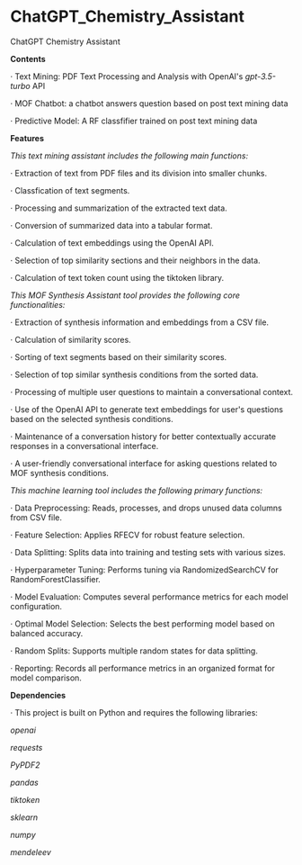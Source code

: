 # ChatGPT_Chemistry_Assistant
ChatGPT Chemistry Assistant

**Contents** 

· Text Mining: PDF Text Processing and Analysis with OpenAI's _gpt-3.5-turbo_ API

· MOF Chatbot: a chatbot answers question based on post text mining data

· Predictive Model: A RF classfifier trained on post text mining data



**Features**

_This text mining assistant includes the following main functions:_

· Extraction of text from PDF files and its division into smaller chunks.

· Classfication of text segments.

· Processing and summarization of the extracted text data.

· Conversion of summarized data into a tabular format.

· Calculation of text embeddings using the OpenAI API.

· Selection of top similarity sections and their neighbors in the data.

· Calculation of text token count using the tiktoken library.





_This MOF Synthesis Assistant tool provides the following core functionalities:_

· Extraction of synthesis information and embeddings from a CSV file.

· Calculation of similarity scores.

· Sorting of text segments based on their similarity scores.

· Selection of top similar synthesis conditions from the sorted data.

· Processing of multiple user questions to maintain a conversational context.

· Use of the OpenAI API to generate text embeddings for user's questions based on the selected synthesis conditions.

· Maintenance of a conversation history for better contextually accurate responses in a conversational interface.

· A user-friendly conversational interface for asking questions related to MOF synthesis conditions.

_This machine learning tool includes the following primary functions:_

· Data Preprocessing: Reads, processes, and drops unused data columns from CSV file.

· Feature Selection: Applies RFECV for robust feature selection.

· Data Splitting: Splits data into training and testing sets with various sizes.

· Hyperparameter Tuning: Performs tuning via RandomizedSearchCV for RandomForestClassifier.

· Model Evaluation: Computes several performance metrics for each model configuration.

· Optimal Model Selection: Selects the best performing model based on balanced accuracy.

· Random Splits: Supports multiple random states for data splitting.

· Reporting: Records all performance metrics in an organized format for model comparison.


**Dependencies**

· This project is built on Python and requires the following libraries:


_openai_

_requests_

_PyPDF2_

_pandas_

_tiktoken_


_sklearn_

_numpy_

_mendeleev_



